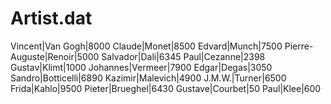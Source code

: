 Artist.dat
==========
Vincent|Van Gogh|8000
Claude|Monet|8500
Edvard|Munch|7500
Pierre-Auguste|Renoir|5000
Salvador|Dali|6345
Paul|Cezanne|2398
Gustav|Klimt|1000
Johannes|Vermeer|7900
Edgar|Degas|3050
Sandro|Botticelli|6890
Kazimir|Malevich|4900
J.M.W.|Turner|6500
Frida|Kahlo|9500
Pieter|Brueghel|6430
Gustave|Courbet|50
Paul|Klee|600
